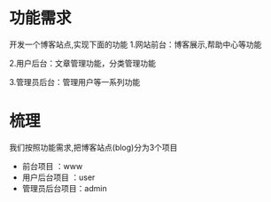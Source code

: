 # 功能需求
开发一个博客站点,实现下面的功能
1.网站前台：博客展示,帮助中心等功能

2.用户后台：文章管理功能，分类管理功能

3.管理员后台：管理用户等一系列功能


# 梳理
我们按照功能需求,把博客站点(blog)分为3个项目

* 前台项目     ：www
* 用户后台项目  ：user
* 管理员后台项目：admin

# 
